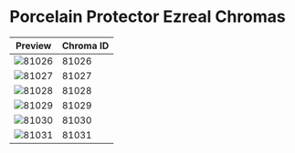 # Porcelain Protector Ezreal Chromas

| Preview | Chroma ID |
|---------|-----------|
| ![81026](https://raw.communitydragon.org/latest/plugins/rcp-be-lol-game-data/global/default/v1/champion-chroma-images/81/81026.png) | 81026 |
| ![81027](https://raw.communitydragon.org/latest/plugins/rcp-be-lol-game-data/global/default/v1/champion-chroma-images/81/81027.png) | 81027 |
| ![81028](https://raw.communitydragon.org/latest/plugins/rcp-be-lol-game-data/global/default/v1/champion-chroma-images/81/81028.png) | 81028 |
| ![81029](https://raw.communitydragon.org/latest/plugins/rcp-be-lol-game-data/global/default/v1/champion-chroma-images/81/81029.png) | 81029 |
| ![81030](https://raw.communitydragon.org/latest/plugins/rcp-be-lol-game-data/global/default/v1/champion-chroma-images/81/81030.png) | 81030 |
| ![81031](https://raw.communitydragon.org/latest/plugins/rcp-be-lol-game-data/global/default/v1/champion-chroma-images/81/81031.png) | 81031 |